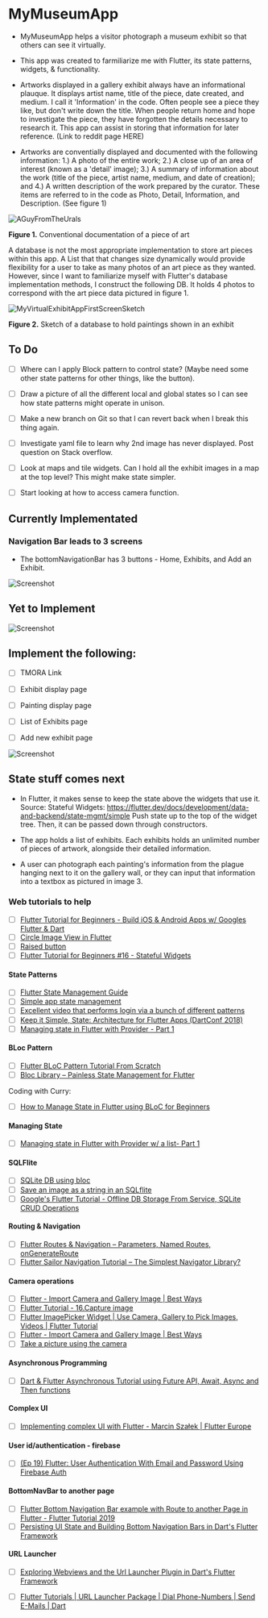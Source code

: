 # MyMuseumApp
* MyMuseumApp helps a visitor photograph a museum exhibit so that others can see it virtually. 

* This app was created to farmiliarize me with Flutter, its state patterns, widgets, & functionality.

* Artworks displayed in a gallery exhibit always have an informational plauque. It displays artist name, title of the piece, date created, and medium. I call it 'Information' in the code.
Often people see a piece they like, but don't write down the title. When people return home and hope to investigate the piece, they have forgotten the details necessary to research it.
This app can assist in storing that information for later reference. (Link to reddit page HERE)

* Artworks are conventially displayed and documented with the following information: 1.) A photo of the entire work; 2.) A close up of an area of interest (known as a 'detail' image); 3.) A summary of information about the work (title of the piece, artist name, medium, and date of creation); and 4.) A written description of the work prepared by the curator. These items are referred to in the code as Photo, Detail, Information, and Description. (See figure 1)

![AGuyFromTheUrals](https://raw.githubusercontent.com/heathermortensen/MyVirtualMuseumApp/master/images/AManFromTheUrals.png)

**Figure 1.** Conventional documentation of a piece of art

A database is not the most appropriate implementation to store art pieces within this app. A List that that changes size dynamically would provide flexibility for a user to take as many photos of an art piece as they wanted. However, since I want to familiarize myself with Flutter's database implementation methods, I construct the following DB. It holds 4 photos to correspond with the art piece data pictured in figure 1.

![MyVirtualExhibitAppFirstScreenSketch](https://raw.githubusercontent.com/heathermortensen/MyVirtualMuseumApp/master/images/databaseImage2.png) 

**Figure 2.** Sketch of a database to hold paintings shown in an exhibit

To Do
------------------------
- [ ] Where can I apply Block pattern to control state? (Maybe need some other state patterns for other things, like the button). 
- [ ] Draw a picture of all the different local and global states so I can see how state patterns might operate in unison.
- [ ] Make a new branch on Git so that I can revert back when I break this thing again.
- [ ] Investigate yaml file to learn why 2nd image has never displayed. Post question on Stack overflow.
- [ ] Look at maps and tile widgets. Can I hold all the exhibit images in a map at the top level? This might make state simpler.
- [ ] Start looking at how to access camera function.



## Currently Implementated

### Navigation Bar leads to 3 screens

* The bottomNavigationBar has 3 buttons - Home, Exhibits, and Add an Exhibit.

![Screenshot](https://raw.githubusercontent.com/heathermortensen/MyVirtualMuseumApp/master/images/NavBarScreenshot.png)

## Yet to Implement

![Screenshot](https://raw.githubusercontent.com/heathermortensen/MyVirtualMuseumApp/master/images/NavBarScreenshot2.png)
 
 Implement the following:
 ---------------------------
- [ ] TMORA Link
- [ ] Exhibit display page
- [ ] Painting display page

- [ ] List of Exhibits page
- [ ] Add new exhibit page


![Screenshot](https://raw.githubusercontent.com/heathermortensen/MyVirtualMuseumApp/master/images/artshowapp7.png)


State stuff comes next
------------------------

* In Flutter, it makes sense to keep the state above the widgets that use it. Source: Stateful Widgets: https://flutter.dev/docs/development/data-and-backend/state-mgmt/simple
Push state up to the top of the widget tree. Then, it can be passed down through constructors.

* The app holds a list of exhibits. Each exhibits holds an unlimited number of pieces of artwork, alongside their detailed information.

* A user can photograph each painting's information from the plague hanging next to it on the gallery wall, or they can input that information into a textbox as pictured in image 3.

### Web tutorials to help

* [ ] [Flutter Tutorial for Beginners - Build iOS & Android Apps w/ Googles Flutter & Dart](https://www.youtube.com/watch?v=6ZCz6Ylqk3A)
* [ ] [Circle Image View in Flutter](https://medium.com/@boldijar.paul/circle-image-view-in-flutter-965963c46cf5)
* [ ] [Raised button](https://www.youtube.com/watch?v=i_qXHGaDIqc)
* [ ] [Flutter Tutorial for Beginners #16 - Stateful Widgets](https://www.youtube.com/watch?v=p5dkB3Mrxdo)

#### State Patterns

* [ ] [Flutter State Management Guide](https://fireship.io/lessons/flutter-state-management-guide/)
* [ ] [Simple app state management](https://flutter.dev/docs/development/data-and-backend/state-mgmt/simple)
* [ ] [Excellent video that performs login via a bunch of different patterns](https://medium.com/coding-with-flutter/flutter-state-management-setstate-bloc-valuenotifier-provider-2c11022d871b)
* [ ] [Keep it Simple, State: Architecture for Flutter Apps (DartConf 2018)](https://www.youtube.com/watch?v=zKXz3pUkw9A)
* [ ] [Managing state in Flutter with Provider - Part 1](https://www.youtube.com/watch?v=SxmYaqKyRfc)

#### BLoc Pattern

* [ ] [Flutter BLoC Pattern Tutorial From Scratch](https://www.youtube.com/watch?v=oxeYeMHVLII)
* [ ] [Bloc Library – Painless State Management for Flutter](https://www.youtube.com/watch?v=nQMfaQeCL6M)

Coding with Curry:
* [ ] [How to Manage State in Flutter using BLoC for Beginners](https://www.youtube.com/watch?v=vA_bBx92OH0)

#### Managing State

* [ ] [Managing state in Flutter with Provider w/ a list- Part 1](https://www.youtube.com/watch?v=SxmYaqKyRfc)

#### SQLFlite

* [ ] [SQLite DB using bloc](youtube.com/watch?v=8bV9ixYNAL4)
* [ ] [Save an image as a string in an SQLflite](https://www.youtube.com/watch?v=AZzwLRIBpuw)
* [ ] [Google's Flutter Tutorial - Offline DB Storage From Service, SQLite CRUD Operations](https://www.youtube.com/watch?v=KsZQQK1HOu8)

#### Routing & Navigation

* [ ] [Flutter Routes & Navigation – Parameters, Named Routes, onGenerateRoute](https://www.youtube.com/watch?v=nyvwx7o277U)
* [ ] [Flutter Sailor Navigation Tutorial – The Simplest Navigator Library?](https://www.youtube.com/watch?v=T1hzNcaAKiA)

#### Camera operations

* [ ] [Flutter - Import Camera and Gallery Image | Best Ways](https://www.youtube.com/watch?v=cyhuPzAlgUU)
* [ ] [Flutter Tutorial - 16.Capture image](https://www.youtube.com/watch?v=gkYQKFE0Fmk)
* [ ] [Flutter ImagePicker Widget | Use Camera, Gallery to Pick Images, Videos | Flutter Tutorial](https://www.youtube.com/watch?v=m_87i4hHPuQ)
* [ ] [Flutter - Import Camera and Gallery Image | Best Ways](https://www.youtube.com/watch?v=cyhuPzAlgUU)
* [ ] [Take a picture using the camera](https://flutter.dev/docs/cookbook/plugins/picture-using-camera#:~:text=Many%20apps%20require%20working%20with,and%20take%20photos%20or%20videos.)

#### Asynchronous Programming

* [ ] [Dart & Flutter Asynchronous Tutorial using Future API, Await, Async and Then functions](https://www.youtube.com/watch?v=g9Uk1Xou0m4)

#### Complex UI

* [ ] [Implementing complex UI with Flutter - Marcin Szałek | Flutter Europe](https://www.youtube.com/watch?v=FCyoHclCqc8)

#### User id/authentication - firebase

* [ ] [(Ep 19) Flutter: User Authentication With Email and Password Using Firebase Auth](https://www.youtube.com/watch?v=iTYD13w6Duo)

#### BottomNavBar to another page

* [ ] [Flutter Bottom Navigation Bar example with Route to another Page in Flutter - Flutter Tutorial 2019](https://www.youtube.com/watch?v=18PVdmBOEQM)
* [ ] [Persisting UI State and Building Bottom Navigation Bars in Dart's Flutter Framework](https://www.youtube.com/watch?v=EyLqj9L_Tck)

#### URL Launcher

* [ ] [Exploring Webviews and the Url Launcher Plugin in Dart's Flutter Framework](https://www.youtube.com/watch?v=sK-8k1Dq1xM)
* [ ] [Flutter Tutorials | URL Launcher Package | Dial Phone-Numbers | Send E-Mails | Dart](https://www.youtube.com/watch?v=OfhQsWfRxRE)





